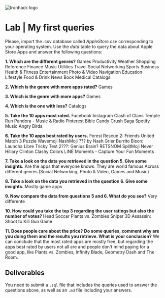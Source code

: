 ![Ironhack logo](https://i.imgur.com/1QgrNNw.png)

# Lab | My first queries

Please, import the .csv database called *AppleStore.csv* corresponding to your operating system. Use the *data* table to query the data about Apple Store Apps and answer the following questions: 

**1. Which are the different genres?**
Games
Productivity
Weather
Shopping
Reference
Finance
Music
Utilities
Travel
Social Networking
Sports
Business
Health & Fitness
Entertainment
Photo & Video
Navigation
Education
Lifestyle
Food & Drink
News
Book
Medical
Catalogs

**2. Which is the genre with more apps rated?**
Games

**3. Which is the genre with more apps?**
Games

**4. Which is the one with less?**
Catalogs

**5. Take the 10 apps most rated.**
Facebook
Instagram
Clash of Clans
Temple Run
Pandora - Music & Radio
Pinterest
Bible
Candy Crush Saga
Spotify Music
Angry Birds

**6. Take the 10 apps best rated by users.**
Forest Rescue 2: Friends United Match 3 Puzzle
Wavemoji
NashMoji ??? by Nash Grier
Burrito Bison: Launcha Libre
Tricky Test 2???: Genius Brain?
RETSNOM
SplitMoji
Never Hillary Clinton
Clashy Colors
LINE Moments - Capture Your Fun Moments

**7. Take a look on the data you retrieved in the question 5. Give some insights.**
Are the apps that everyone knows. They are world famous
Across different genres (Social Networking, Photo & Video, Games and Music)

**8. Take a look on the data you retrieved in the question 6. Give some insights.**
Mostly game apps

**9. Now compare the data from questions 5 and 6. What do you see?**
Very differente

**10. How could you take the top 3 regarding the user ratings but also the number of votes?**
Head Soccer
Plants vs. Zombies
Sniper 3D Assassin: Shoot to Kill Gun Game

**11. Does people care about the price?** **Do some queries, comment why are you doing them and the results you retrieve. What is your conclusion?**
We can conclude that the most rated apps are mostly free, but regarding the apps best rated by users not all are and people don't mind paying for a good app, like Plants vs. Zombies, Infinity Blade, Geometry Dash and The Room.

## Deliverables 
You need to submit a `.sql` file that includes the queries used to answer the questions above, as well as an `.md` file including your answers. 
